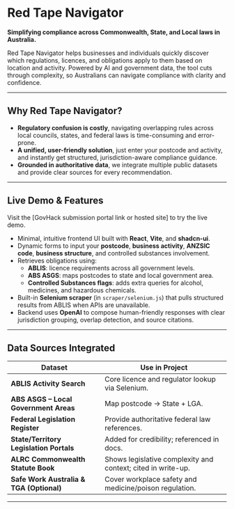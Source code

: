 # Red Tape Navigator

**Simplifying compliance across Commonwealth, State, and Local laws in Australia.**

Red Tape Navigator helps businesses and individuals quickly discover which regulations, licences, and obligations apply to them based on location and activity. Powered by AI and government data, the tool cuts through complexity, so Australians can navigate compliance with clarity and confidence.

---

##  Why Red Tape Navigator?

-  **Regulatory confusion is costly**, navigating overlapping rules across local councils, states, and federal laws is time-consuming and error-prone.
-  **A unified, user-friendly solution**, just enter your postcode and activity, and instantly get structured, jurisdiction-aware compliance guidance.
-  **Grounded in authoritative data**, we integrate multiple public datasets and provide clear sources for every recommendation.

---

##  Live Demo & Features

Visit the [GovHack submission portal link or hosted site] to try the live demo.

- Minimal, intuitive frontend UI built with **React**, **Vite**, and **shadcn-ui**.
- Dynamic forms to input your **postcode**, **business activity**, **ANZSIC code**, **business structure**, and controlled substances involvement.
- Retrieves obligations using:
  - **ABLIS**: licence requirements across all government levels.
  - **ABS ASGS**: maps postcodes to state and local government area.
  - **Controlled Substances flags**: adds extra queries for alcohol, medicines, and hazardous chemicals.
- Built-in **Selenium scraper** (in `scraper/selenium.js`) that pulls structured results from ABLIS when APIs are unavailable.
- Backend uses **OpenAI** to compose human-friendly responses with clear jurisdiction grouping, overlap detection, and source citations.

---

##  Data Sources Integrated

| Dataset                               | Use in Project                                                  |
|--------------------------------------|-----------------------------------------------------------------|
| **ABLIS Activity Search**            | Core licence and regulator lookup via Selenium.                |
| **ABS ASGS – Local Government Areas**| Map postcode → State + LGA.                                     |
| **Federal Legislation Register**     | Provide authoritative federal law references.                  |
| **State/Territory Legislation Portals** | Added for credibility; referenced in docs.                 |
| **ALRC Commonwealth Statute Book**   | Shows legislative complexity and context; cited in write-up.   |
| **Safe Work Australia & TGA (Optional)** | Cover workplace safety and medicine/poison regulation.      |

---



